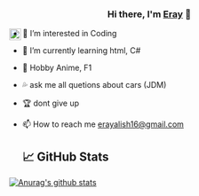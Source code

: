 <p align="center">
  <a href="https://www.canva.com/design/DAFQiXGmo8c/p7DPrU1UVd5z1ZHJ7SB8Sw/edit?layoutQuery=Eray"></a>
</p>


<h3 align="center">
Hi there, I'm <a href="https://www.ErayAlish.dev/" target="_blank" rel="noreferrer">Eray</a> 👋
</h3>


  
  <a href="[https://instagram.com/yushi.95](https://www.instagram.com/_ERAYALISH/)"><img align="left" src="https://raw.githubusercontent.com/yushi1007/yushi1007/main/images/instagram.svg" alt="Yu Shi | Instagram" width="21px"/></a>
  
  

   

- 👀  I’m interested in Coding
- 🌱  I’m currently learning html, C#
- 💯  Hobby Anime, F1
- 💦  ask me all quetions about cars (JDM)
- 🏆  dont give up
- 📫  How to reach me erayalish16@gmail.com

  ## 📈 GitHub Stats 

[![Anurag's github stats](https://github-readme-stats.vercel.app/api?username=ErayAlish)](https://github.com/ErayAlish)




<!---
ErayAlish/ErayAlish is a ✨ special ✨ repository because its `README.md` (this file) appears on your GitHub profile.
You can click the Preview link to take a look at your changes.
--->
